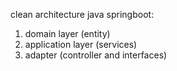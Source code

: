 clean architecture java springboot:
1. domain layer (entity)
2. application layer (services)
3. adapter (controller and interfaces)



